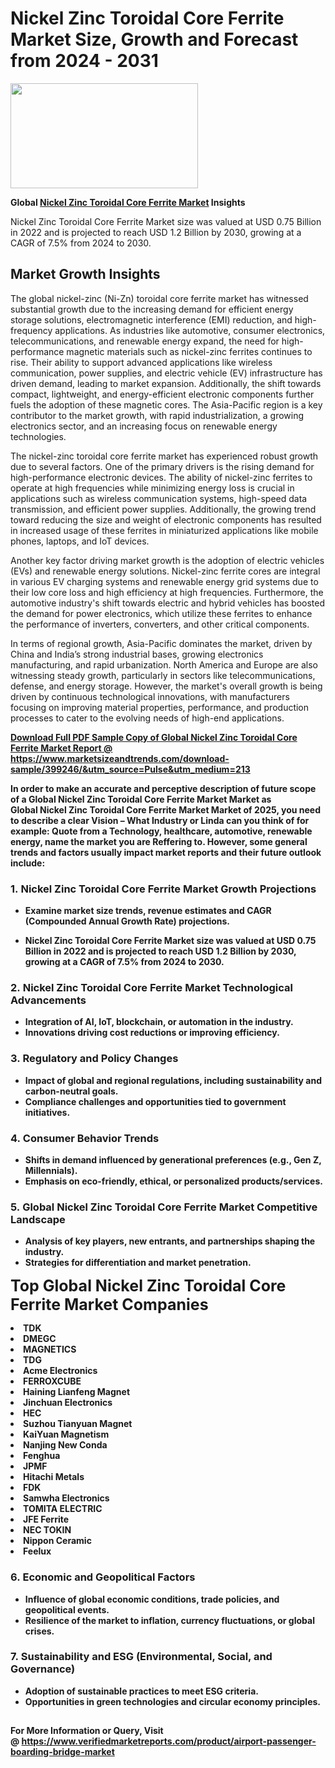 <H1>Nickel Zinc Toroidal Core Ferrite Market Size, Growth and Forecast from 2024 - 2031</H1><img class="aligncenter size-medium wp-image-584254" src="https://thirdeyenews.in/wp-content/uploads/2024/09/Global-Market-Research-300x168.jpeg" alt="" width="300" height="168" /><p><strong>Global&nbsp;<a href="https://www.marketsizeandtrends.com/download-sample/399246/&amp;utm_source=Pulse&amp;utm_medium=213">Nickel Zinc Toroidal Core Ferrite Market</a> Insights</strong></p><p>Nickel Zinc Toroidal Core Ferrite Market size was valued at USD 0.75 Billion in 2022 and is projected to reach USD 1.2 Billion by 2030, growing at a CAGR of 7.5% from 2024 to 2030.</p><p><h2>Market Growth Insights</h2> <p>The global nickel-zinc (Ni-Zn) toroidal core ferrite market has witnessed substantial growth due to the increasing demand for efficient energy storage solutions, electromagnetic interference (EMI) reduction, and high-frequency applications. As industries like automotive, consumer electronics, telecommunications, and renewable energy expand, the need for high-performance magnetic materials such as nickel-zinc ferrites continues to rise. Their ability to support advanced applications like wireless communication, power supplies, and electric vehicle (EV) infrastructure has driven demand, leading to market expansion. Additionally, the shift towards compact, lightweight, and energy-efficient electronic components further fuels the adoption of these magnetic cores. The Asia-Pacific region is a key contributor to the market growth, with rapid industrialization, a growing electronics sector, and an increasing focus on renewable energy technologies.</p> <p><strong><a href="#"></a></strong></p> <p>The nickel-zinc toroidal core ferrite market has experienced robust growth due to several factors. One of the primary drivers is the rising demand for high-performance electronic devices. The ability of nickel-zinc ferrites to operate at high frequencies while minimizing energy loss is crucial in applications such as wireless communication systems, high-speed data transmission, and efficient power supplies. Additionally, the growing trend toward reducing the size and weight of electronic components has resulted in increased usage of these ferrites in miniaturized applications like mobile phones, laptops, and IoT devices.</p> <p>Another key factor driving market growth is the adoption of electric vehicles (EVs) and renewable energy solutions. Nickel-zinc ferrite cores are integral in various EV charging systems and renewable energy grid systems due to their low core loss and high efficiency at high frequencies. Furthermore, the automotive industry's shift towards electric and hybrid vehicles has boosted the demand for power electronics, which utilize these ferrites to enhance the performance of inverters, converters, and other critical components.</p> <p>In terms of regional growth, Asia-Pacific dominates the market, driven by China and India’s strong industrial bases, growing electronics manufacturing, and rapid urbanization. North America and Europe are also witnessing steady growth, particularly in sectors like telecommunications, defense, and energy storage. However, the market's overall growth is being driven by continuous technological innovations, with manufacturers focusing on improving material properties, performance, and production processes to cater to the evolving needs of high-end applications.</p> <p><strong><a href="#"></p><p><span class=""><strong>Download Full PDF Sample Copy of Global Nickel Zinc Toroidal Core Ferrite Market Report</strong> @ <a href="https://www.marketsizeandtrends.com/download-sample/399246/&amp;utm_source=Pulse&amp;utm_medium=213" target="_blank">https://www.marketsizeandtrends.com/download-sample/399246/&amp;utm_source=Pulse&amp;utm_medium=213</a></span></p><p>In order to make an accurate and perceptive description of future scope of a Global&nbsp;Nickel Zinc Toroidal Core Ferrite Market Market as Global&nbsp;Nickel Zinc Toroidal Core Ferrite Market Market of 2025, you need to describe a clear Vision &ndash; What Industry or Linda can you think of for example: Quote from a Technology, healthcare, automotive, renewable energy, name the market you are Reffering to. However, some general trends and factors usually impact market reports and their future outlook include:</p><h3>1.&nbsp;<strong>Nickel Zinc Toroidal Core Ferrite Market Growth Projections</strong></h3><ul><li>Examine market size trends, revenue estimates and CAGR (Compounded Annual Growth Rate) projections.</li><li><p>Nickel Zinc Toroidal Core Ferrite Market size was valued at USD 0.75 Billion in 2022 and is projected to reach USD 1.2 Billion by 2030, growing at a CAGR of 7.5% from 2024 to 2030.</p></li></ul><h3>2.&nbsp;<strong>Nickel Zinc Toroidal Core Ferrite Market Technological Advancements</strong></h3><ul><li>Integration of AI, IoT, blockchain, or automation in the industry.</li><li>Innovations driving cost reductions or improving efficiency.</li></ul><h3>3.&nbsp;<strong>Regulatory and Policy Changes</strong></h3><ul><li>Impact of global and regional regulations, including sustainability and carbon-neutral goals.</li><li>Compliance challenges and opportunities tied to government initiatives.</li></ul><h3>4.&nbsp;<strong>Consumer Behavior Trends</strong></h3><ul><li>Shifts in demand influenced by generational preferences (e.g., Gen Z, Millennials).</li><li>Emphasis on eco-friendly, ethical, or personalized products/services.</li></ul><h3>5.&nbsp;<strong>Global Nickel Zinc Toroidal Core Ferrite Market Competitive Landscape</strong></h3><ul><li>Analysis of key players, new entrants, and partnerships shaping the industry.</li><li>Strategies for differentiation and market penetration.</li></ul><p data-pm-slice="1 1 []"><span style="color: inherit; font-family: inherit; font-size: 25px;">Top Global Nickel Zinc Toroidal Core Ferrite Market Companies</span></p><div class="" data-test-id=""><p><li>TDK</li><li> DMEGC</li><li> MAGNETICS</li><li> TDG</li><li> Acme Electronics</li><li> FERROXCUBE</li><li> Haining Lianfeng Magnet</li><li> Jinchuan Electronics</li><li> HEC</li><li> Suzhou Tianyuan Magnet</li><li> KaiYuan Magnetism</li><li> Nanjing New Conda</li><li> Fenghua</li><li> JPMF</li><li> Hitachi Metals</li><li> FDK</li><li> Samwha Electronics</li><li> TOMITA ELECTRIC</li><li> JFE Ferrite</li><li> NEC TOKIN</li><li> Nippon Ceramic</li><li> Feelux</li></p></div><h3>6.&nbsp;<strong>Economic and Geopolitical Factors</strong></h3><ul><li>Influence of global economic conditions, trade policies, and geopolitical events.</li><li>Resilience of the market to inflation, currency fluctuations, or global crises.</li></ul><h3>7.&nbsp;<strong>Sustainability and ESG (Environmental, Social, and Governance)</strong></h3><ul><li>Adoption of sustainable practices to meet ESG criteria.</li><li>Opportunities in green technologies and circular economy principles.</li></ul><h2><strong style="font-size: 14px;">For More Information or Query, Visit @&nbsp;</strong><a style="background-color: #ffffff; font-size: 14px;" href="https://www.marketsizeandtrends.com/report/nickel-zinc-toroidal-core-ferrite-market/" target="_blank">https://www.verifiedmarketreports.com/product/airport-passenger-boarding-bridge-market</a></h2>
